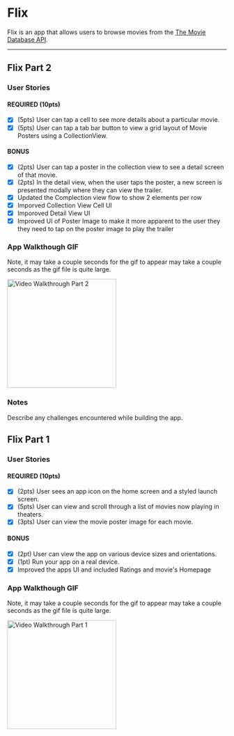 # Flix
Flix is an app that allows users to browse movies from the [The Movie Database API](http://docs.themoviedb.apiary.io/#).

---


## Flix Part 2

### User Stories

#### REQUIRED (10pts)
- [X] (5pts) User can tap a cell to see more details about a particular movie.
- [X] (5pts) User can tap a tab bar button to view a grid layout of Movie Posters using a CollectionView.

#### BONUS
- [X] (2pts) User can tap a poster in the collection view to see a detail screen of that movie.
- [X] (2pts) In the detail view, when the user taps the poster, a new screen is presented modally where they can view the trailer.
- [X] Updated the Complection view flow to show 2 elements per row
- [X] Imporved Collection View Cell UI
- [X] Imporoved Detail View UI
- [X] Improved UI of Poster Image to make it more apparent to the user they they need to tap on the poster image to play the trailer

### App Walkthough GIF
Note, it may take a couple seconds for the gif to appear may take a couple seconds as the gif file is quite large.

<img src='FlixMovies2.gif' title='Video Walkthrough Part 2' width=250><br>

### Notes
Describe any challenges encountered while building the app.

## Flix Part 1

### User Stories

#### REQUIRED (10pts)
- [X] (2pts) User sees an app icon on the home screen and a styled launch screen.
- [X] (5pts) User can view and scroll through a list of movies now playing in theaters.
- [X] (3pts) User can view the movie poster image for each movie.

#### BONUS
- [X] (2pt) User can view the app on various device sizes and orientations.
- [X] (1pt) Run your app on a real device.
- [X] Improved the apps UI and included Ratings and movie's Homepage
### App Walkthough GIF
Note, it may take a couple seconds for the gif to appear may take a couple seconds as the gif file is quite large.

<img src='FlixMovies.gif' title='Video Walkthrough Part 1' width=250><br>

